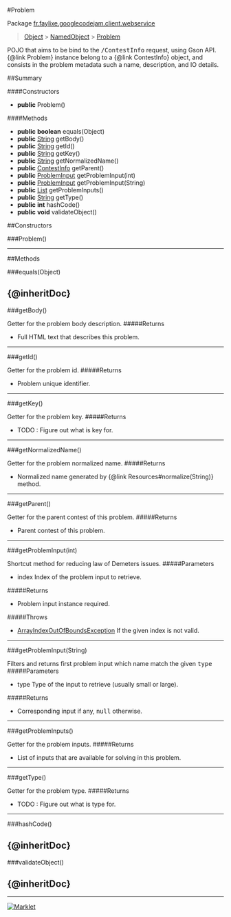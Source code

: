 #Problem

Package [fr.faylixe.googlecodejam.client.webservice](README.md)<br>
> [Object](../../../../ava/lang/Object.md) > [NamedObject](ommon/NamedObject.md) > [Problem](Problem.md)

<p>POJO that aims to be bind to the <tt>/ContestInfo</tt>
 request, using Gson API. {@link Problem} instance belong
 to a {@link ContestInfo} object, and consists in the problem
 metadata such a name, description, and IO details.</p>

##Summary

####Constructors

* **public** Problem()

####Methods

* **public** **boolean** equals(Object)
* **public** [String](../../../../ava/lang/String.md) getBody()
* **public** [String](../../../../ava/lang/String.md) getId()
* **public** [String](../../../../ava/lang/String.md) getKey()
* **public** [String](../../../../ava/lang/String.md) getNormalizedName()
* **public** [ContestInfo](ContestInfo.md) getParent()
* **public** [ProblemInput](ProblemInput.md) getProblemInput(int)
* **public** [ProblemInput](ProblemInput.md) getProblemInput(String)
* **public** [List](../../../../ava/util/List.md) getProblemInputs()
* **public** [String](../../../../ava/lang/String.md) getType()
* **public** **int** hashCode()
* **public** **void** validateObject()


##Constructors

###Problem()



---

##Methods

###equals(Object)


{@inheritDoc}
---
###getBody()


Getter for the problem body description.
#####Returns


* Full HTML text that describes this problem.

---
###getId()


Getter for the problem id.
#####Returns


* Problem unique identifier.

---
###getKey()


Getter for the problem key.
#####Returns


* TODO : Figure out what is key for.

---
###getNormalizedName()


Getter for the problem normalized name.
#####Returns


* Normalized name generated by {@link Resources#normalize(String)} method.

---
###getParent()


Getter for the parent contest of this problem.
#####Returns


* Parent contest of this problem.

---
###getProblemInput(int)


Shortcut method for reducing law of Demeters issues.
#####Parameters


* index Index of the problem input to retrieve.

#####Returns


* Problem input instance required.

#####Throws

* [ArrayIndexOutOfBoundsException](../../../../ava/lang/ArrayIndexOutOfBoundsException.md) If the given index is not valid.

---
###getProblemInput(String)


Filters and returns first problem input which name
 match the given <tt>type</tt>
#####Parameters


* type Type of the input to retrieve (usually small or large).

#####Returns


* Corresponding input if any, <tt>null</tt> otherwise.

---
###getProblemInputs()


Getter for the problem inputs.
#####Returns


* List of inputs that are available for solving in this problem.

---
###getType()


Getter for the problem type.
#####Returns


* TODO : Figure out what is type for.

---
###hashCode()


{@inheritDoc}
---
###validateObject()


{@inheritDoc}
---
---
[![Marklet](https://img.shields.io/badge/Generated%20by-Marklet-green.svg)](https://github.com/Faylixe/marklet)
